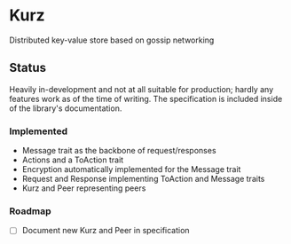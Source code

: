 # Kurz

Distributed key-value store based on gossip networking

## Status

Heavily in-development and not at all suitable for production; hardly any features work as of the time of writing. The specification is included inside of the library's documentation.

### Implemented

- Message trait as the backbone of request/responses
- Actions and a ToAction trait
- Encryption automatically implemented for the Message trait
- Request and Response implementing ToAction and Message traits
- Kurz and Peer representing peers

### Roadmap

- [ ] Document new Kurz and Peer in specification

